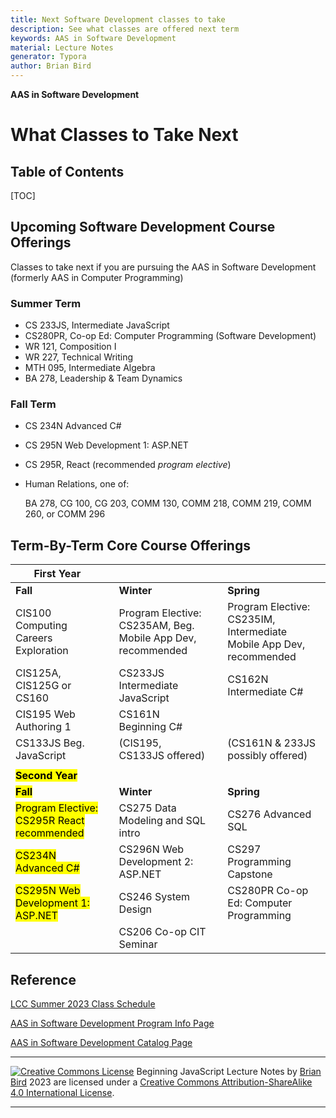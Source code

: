 ```yaml
---
title: Next Software Development classes to take
description: See what classes are offered next term
keywords: AAS in Software Development
material: Lecture Notes
generator: Typora
author: Brian Bird
---
```


**AAS in Software Development**

<h1>What Classes to Take Next</h1>




<h2>Table of Contents</h2>

[TOC]

## Upcoming Software Development Course Offerings 

Classes to take next if you are pursuing the AAS in Software Development (formerly AAS in Computer Programming) 

### Summer Term

- CS 233JS, Intermediate JavaScript
- CS280PR, Co-op Ed: Computer Programming (Software Development)
- WR 121, Composition I
- WR 227, Technical Writing 
- MTH 095, Intermediate Algebra
- BA 278, Leadership & Team Dynamics

### Fall Term

- CS 234N Advanced C#

- CS 295N Web Development 1:  ASP.NET

- CS 295R,  React (recommended *program elective*)

- Human Relations, one of:

  BA 278, CG 100, CG 203, COMM 130, COMM 218, COMM 219, COMM 260, or COMM 296



## Term-By-Term Core Course Offerings

| First  Year                                                  |      |                                                              |      |                                                              |
| ------------------------------------------------------------ | ---- | ------------------------------------------------------------ | ---- | ------------------------------------------------------------ |
| **Fall**                                                     |      | **Winter**                                                   |      | **Spring**                                                   |
| CIS100 Computing Careers  Exploration                        |      | Program Elective: <br />CS235AM, Beg. Mobile App Dev, recommended |      | Program Elective: <br />CS235IM, Intermediate Mobile App Dev, recommended |
| CIS125A, CIS125G or CS160                                    |      | CS233JS Intermediate JavaScript                              |      | CS162N Intermediate C#                                       |
| CIS195 Web Authoring 1                                       |      | CS161N Beginning C#                                          |      |                                                              |
| CS133JS Beg.  JavaScript                                     |      | (CIS195, CS133JS offered)                                    |      | (CS161N & 233JS possibly offered)                            |
|                                                              |      |                                                              |      |                                                              |
| **<mark>Second Year</mark>**                                 |      |                                                              |      |                                                              |
| **<mark>Fall</mark>**                                        |      | **Winter**                                                   |      | **Spring**                                                   |
| <mark>Program Elective: <br />CS295R React recommended</mark> |      | CS275 Data Modeling and SQL intro                            |      | CS276 Advanced SQL                                           |
| <mark>CS234N Advanced C#</mark>                              |      | CS296N Web Development 2: ASP.NET                            |      | CS297 Programming Capstone                                   |
| <mark>CS295N Web Development 1:  ASP.NET</mark>              |      | CS246 System Design                                          |      | CS280PR Co-op Ed: Computer Programming                       |
|                                                              |      | CS206 Co-op CIT Seminar                                      |      |                                                              |



## Reference

[LCC Summer 2023 Class Schedule](https://crater.lanecc.edu/banp/zwsktsc2.P_DispGroupSchd?chunk_in=C2550&term_in=202410)

[AAS in Software Development Program Info Page](https://www.lanecc.edu/programs-academics/areas-study/computer-science-and-information-technology/software-development)

[AAS in Software Development Catalog Page](https://lanecc.smartcatalogiq.com/2023-2024/lcc-catalog/programs-of-study/computer-information-technology/software-development-aas/)

------

[![Creative Commons License](https://i.creativecommons.org/l/by-sa/4.0/88x31.png)](http://creativecommons.org/licenses/by-sa/4.0/) Beginning JavaScript Lecture Notes by [Brian Bird](https://profbird.online) <time>2023</time> are licensed under a [Creative Commons Attribution-ShareAlike 4.0 International License](http://creativecommons.org/licenses/by-sa/4.0/). 

------------